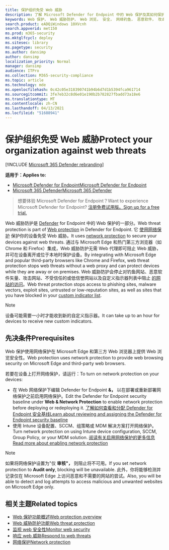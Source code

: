 ```yaml
---
title: 保护组织免受 Web 威胁
description: 了解 Microsoft Defender for Endpoint 中的 Web 保护及其如何保护你的组织。
keywords: Web 保护， Web 威胁防护， Web 浏览， 安全， 网络钓鱼， 恶意软件， 攻击， 网站， 网络保护， Edge， Internet Explorer， Chrome， Firefox， Web 浏览器
search.product: eADQiWindows 10XVcnh
search.appverid: met150
ms.prod: m365-security
ms.mktglfcycl: deploy
ms.sitesec: library
ms.pagetype: security
ms.author: dansimp
author: dansimp
localization_priority: Normal
manager: dansimp
audience: ITPro
ms.collection: M365-security-compliance
ms.topic: article
ms.technology: mde
ms.openlocfilehash: 0c42c05e318390741b94b6d7d1b5394fca961714
ms.sourcegitcommit: 3fe7eb32c8d6e01e190b2b782827fbadd73a18e6
ms.translationtype: MT
ms.contentlocale: zh-CN
ms.lasthandoff: 04/13/2021
ms.locfileid: "51688941"
---
```

# <a name="protect-your-organization-against-web-threats"></a><span data-ttu-id="ef3f8-104">保护组织免受 Web 威胁</span><span class="sxs-lookup"><span data-stu-id="ef3f8-104">Protect your organization against web threats</span></span>

[!INCLUDE [Microsoft 365 Defender rebranding](../../includes/microsoft-defender.md)]

<span data-ttu-id="ef3f8-105">**适用于：**</span><span class="sxs-lookup"><span data-stu-id="ef3f8-105">**Applies to:**</span></span>
- [<span data-ttu-id="ef3f8-106">Microsoft Defender for Endpoint</span><span class="sxs-lookup"><span data-stu-id="ef3f8-106">Microsoft Defender for Endpoint</span></span>](https://go.microsoft.com/fwlink/p/?linkid=2154037)
- [<span data-ttu-id="ef3f8-107">Microsoft 365 Defender</span><span class="sxs-lookup"><span data-stu-id="ef3f8-107">Microsoft 365 Defender</span></span>](https://go.microsoft.com/fwlink/?linkid=2118804)

><span data-ttu-id="ef3f8-108">想要体验 Microsoft Defender for Endpoint？</span><span class="sxs-lookup"><span data-stu-id="ef3f8-108">Want to experience Microsoft Defender for Endpoint?</span></span> [<span data-ttu-id="ef3f8-109">注册免费试用版。</span><span class="sxs-lookup"><span data-stu-id="ef3f8-109">Sign up for a free trial.</span></span>](https://www.microsoft.com/microsoft-365/windows/microsoft-defender-atp?ocid=docs-wdatp-main-abovefoldlink&rtc=1)

<span data-ttu-id="ef3f8-110">Web 威胁防护是 [Defender](web-protection-overview.md) for Endpoint 中的 Web 保护的一部分。</span><span class="sxs-lookup"><span data-stu-id="ef3f8-110">Web threat protection is part of [Web protection](web-protection-overview.md) in Defender for Endpoint.</span></span> <span data-ttu-id="ef3f8-111">它 [使用网络保护](network-protection.md) 保护你的设备免受 Web 威胁。</span><span class="sxs-lookup"><span data-stu-id="ef3f8-111">It uses [network protection](network-protection.md) to secure your devices against web threats.</span></span> <span data-ttu-id="ef3f8-112">通过与 Microsoft Edge 和热门第三方浏览器（如 Chrome 和 Firefox）集成，Web 威胁防护无需 Web 代理即可阻止 Web 威胁，并可在设备离开或位于本地时保护设备。</span><span class="sxs-lookup"><span data-stu-id="ef3f8-112">By integrating with Microsoft Edge and popular third-party browsers like Chrome and Firefox, web threat protection stops web threats without a web proxy and can protect devices while they are away or on premises.</span></span> <span data-ttu-id="ef3f8-113">Web 威胁防护会停止对钓鱼网站、恶意软件矢量、攻击网站、不受信任的或低信誉网站以及自定义指示器列表中阻止 [的网站的访问](manage-indicators.md)。</span><span class="sxs-lookup"><span data-stu-id="ef3f8-113">Web threat protection stops access to phishing sites, malware vectors, exploit sites, untrusted or low-reputation sites, as well as sites that you have blocked in your [custom indicator list](manage-indicators.md).</span></span>

>[!Note]
><span data-ttu-id="ef3f8-114">设备可能需要一小时才能收到新的自定义指示器。</span><span class="sxs-lookup"><span data-stu-id="ef3f8-114">It can take up to an hour for devices to receive new custom indicators.</span></span>

## <a name="prerequisites"></a><span data-ttu-id="ef3f8-115">先决条件</span><span class="sxs-lookup"><span data-stu-id="ef3f8-115">Prerequisites</span></span>
<span data-ttu-id="ef3f8-116">Web 保护使用网络保护在 Microsoft Edge 和第三方 Web 浏览器上提供 Web 浏览安全性。</span><span class="sxs-lookup"><span data-stu-id="ef3f8-116">Web protection uses network protection to provide web browsing security on Microsoft Edge and third-party web browsers.</span></span>

<span data-ttu-id="ef3f8-117">若要在设备上打开网络保护，请运行：</span><span class="sxs-lookup"><span data-stu-id="ef3f8-117">To turn on network protection on your devices:</span></span>
- <span data-ttu-id="ef3f8-118">在 Web 网络保护下编辑 Defender for Endpoint **&，** 以在部署或重新部署网络保护之前启用网络保护。</span><span class="sxs-lookup"><span data-stu-id="ef3f8-118">Edit the Defender for Endpoint security baseline under **Web & Network Protection** to enable network protection before deploying or redeploying it.</span></span> [<span data-ttu-id="ef3f8-119">了解如何查看和分配 Defender for Endpoint 安全基线</span><span class="sxs-lookup"><span data-stu-id="ef3f8-119">Learn about reviewing and assigning the Defender for Endpoint security baseline</span></span>](configure-machines-security-baseline.md#review-and-assign-the-microsoft-defender-for-endpoint-security-baseline)
- <span data-ttu-id="ef3f8-120">使用 Intune 设备配置、SCCM、组策略或 MDM 解决方案打开网络保护。</span><span class="sxs-lookup"><span data-stu-id="ef3f8-120">Turn network protection on using Intune device configuration, SCCM, Group Policy, or your MDM solution.</span></span> [<span data-ttu-id="ef3f8-121">阅读有关启用网络保护的更多信息</span><span class="sxs-lookup"><span data-stu-id="ef3f8-121">Read more about enabling network protection</span></span>](enable-network-protection.md)  

>[!Note]
><span data-ttu-id="ef3f8-122">如果将网络保护设置为"仅 **审核"，** 则阻止将不可用。</span><span class="sxs-lookup"><span data-stu-id="ef3f8-122">If you set network protection to **Audit only**, blocking will be unavailable.</span></span> <span data-ttu-id="ef3f8-123">此外，你将能够检测并记录仅在 Microsoft Edge 上访问恶意和不需要的网站的尝试。</span><span class="sxs-lookup"><span data-stu-id="ef3f8-123">Also, you will be able to detect and log attempts to access malicious and unwanted websites on Microsoft Edge only.</span></span>

## <a name="related-topics"></a><span data-ttu-id="ef3f8-124">相关主题</span><span class="sxs-lookup"><span data-stu-id="ef3f8-124">Related topics</span></span>

- [<span data-ttu-id="ef3f8-125">Web 保护功能概述</span><span class="sxs-lookup"><span data-stu-id="ef3f8-125">Web protection overview</span></span>](web-protection-overview.md)
- [<span data-ttu-id="ef3f8-126">Web 威胁防护功能</span><span class="sxs-lookup"><span data-stu-id="ef3f8-126">Web threat protection</span></span>](web-threat-protection.md)
- [<span data-ttu-id="ef3f8-127">监视 web 安全性</span><span class="sxs-lookup"><span data-stu-id="ef3f8-127">Monitor web security</span></span>](web-protection-monitoring.md)
- [<span data-ttu-id="ef3f8-128">响应 web 威胁</span><span class="sxs-lookup"><span data-stu-id="ef3f8-128">Respond to web threats</span></span>](web-protection-response.md)
- [<span data-ttu-id="ef3f8-129">网络保护</span><span class="sxs-lookup"><span data-stu-id="ef3f8-129">Network protection</span></span>](network-protection.md)
